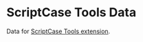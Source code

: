 # ScriptCase Tools Data

Data for [ScriptCase Tools extension](https://github.com/AndersonMamede/scriptcase-tools).
